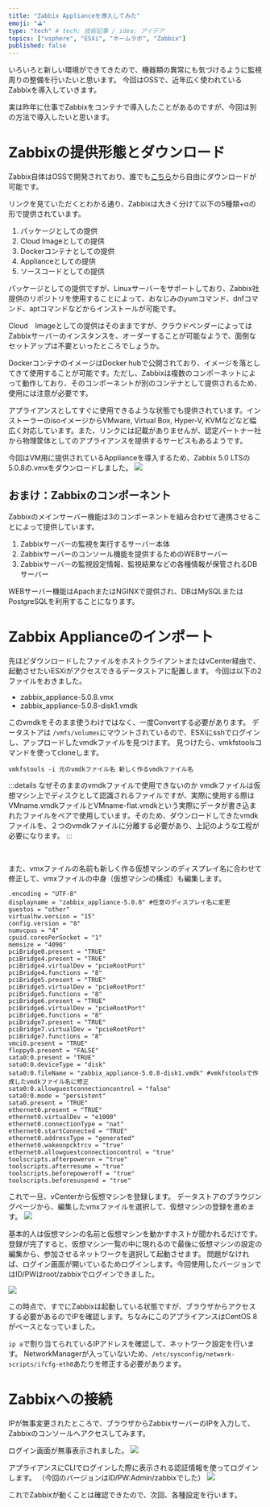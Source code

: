 ```yaml
---
title: "Zabbix Applianceを導入してみた"
emoji: "⛳"
type: "tech" # tech: 技術記事 / idea: アイデア
topics: ["vsphere", "ESXi", "ホームラボ", "Zabbix"]
published: false
---
```


いろいろと新しい環境ができてきたので、機器類の異常にも気づけるように監視周りの整備を行いたいと思います。
今回はOSSで、近年広く使われているZabbixを導入していきます。

実は昨年に仕事でZabbixをコンテナで導入したことがあるのですが、今回は別の方法で導入したいと思います。

# Zabbixの提供形態とダウンロード
Zabbix自体はOSSで開発されており、誰でも[こちら](https://www.zabbix.com/jp/download)から自由にダウンロードが可能です。

リンクを見ていただくとわかる通り、Zabbixは大きく分けて以下の5種類+αの形で提供されています。

1. パッケージとしての提供
2. Cloud Imageとしての提供
3. Dockerコンテナとしての提供
4. Applianceとしての提供
5. ソースコードとしての提供

パッケージとしての提供ですが、Linuxサーバーをサポートしており、Zabbix社提供のリポジトリを使用することによって、おなじみのyumコマンド、dnfコマンド、aptコマンドなどからインストールが可能です。

Cloud　Imageとしての提供はそのままですが、クラウドベンダーによってはZabbixサーバーのインスタンスを、オーダーすることが可能なようで、面倒なセットアップは不要といったところでしょうか。

DockerコンテナのイメージはDocker hubで公開されており、イメージを落としてきて使用することが可能です。ただし、Zabbixは複数のコンポーネットによって動作しており、そのコンポーネントが別のコンテナとして提供されるため、使用には注意が必要です。

アプライアンスとしてすぐに使用できるような状態でも提供されています。インストーラーのisoイメージからVMware, Virtual Box, Hyper-V, KVMなどなど幅広く対応しています。また、リンクには記載がありませんが、認定パートナー社から物理筐体としてのアプライアンスを提供するサービスもあるようです。

今回はVM用に提供されているApplianceを導入するため、Zabbix 5.0 LTSの 5.0.8の.vmxをダウンロードしました。
![](https://storage.googleapis.com/zenn-user-upload/jye80kcluze8hvamuf5d1azhrb5h)

## おまけ：Zabbixのコンポーネント
Zabbixのメインサーバー機能は3のコンポーネントを組み合わせて連携させることによって提供しています。

1. Zabbixサーバーの監視を実行するサーバー本体
2. Zabbixサーバーのコンソール機能を提供するためのWEBサーバー
3. Zabbixサーバーの監視設定情報、監視結果などの各種情報が保管されるDBサーバー

WEBサーバー機能はApachまたはNGINXで提供され、DBはMySQLまたはPostgreSQLを利用することになります。


# Zabbix Applianceのインポート

先ほどダウンロードしたファイルをホストクライアントまたはvCenter経由で、起動させたいESXiがアクセスできるデータストアに配置します。
今回は以下の2ファイルをおきました。
- zabbix_appliance-5.0.8.vmx
- zabbix_appliance-5.0.8-disk1.vmdk

このvmdkをそのまま使うわけではなく、一度Convertする必要があります。
データストアは `/vmfs/volumes`にマウントされているので、ESXiにsshでログインし、アップロードしたvmdkファイルを見つけます。
見つけたら、vmkfstoolsコマンドを使ってcloneします。
```SHELL
vmkfstools -i 元のvmdkファイル名 新しく作るvmdkファイル名
```

:::details なぜそのままのvmdkファイルで使用できないのか
vmdkファイルは仮想マシン上でディスクとして認識されるファイルですが、実際に使用する際はVMname.vmdkファイルとVMname-flat.vmdkという実際にデータが書き込まれたファイルをペアで使用しています。そのため、ダウンロードしてきたvmdkファイルを、２つのvmdkファイルに分離する必要があり、上記のような工程が必要になります。
:::

<br>

また、vmxファイルの名前も新しく作る仮想マシンのディスプレイ名に合わせて修正して、vmxファイルの中身（仮想マシンの構成）も編集します。

```bash:zabbix_appliance-5.0.8.vmx
.encoding = "UTF-8"
displayname = "zabbix_appliance-5.0.8" #任意のディスプレイ名に変更
guestos = "other"
virtualhw.version = "15"
config.version = "8"
numvcpus = "4"
cpuid.coresPerSocket = "1"
memsize = "4096"
pciBridge0.present = "TRUE"
pciBridge4.present = "TRUE"
pciBridge4.virtualDev = "pcieRootPort"
pciBridge4.functions = "8"
pciBridge5.present = "TRUE"
pciBridge5.virtualDev = "pcieRootPort"
pciBridge5.functions = "8"
pciBridge6.present = "TRUE"
pciBridge6.virtualDev = "pcieRootPort"
pciBridge6.functions = "8"
pciBridge7.present = "TRUE"
pciBridge7.virtualDev = "pcieRootPort"
pciBridge7.functions = "8"
vmci0.present = "TRUE"
floppy0.present = "FALSE"
sata0:0.present = "TRUE"
sata0:0.deviceType = "disk"
sata0:0.fileName = "zabbix_appliance-5.0.8-disk1.vmdk" #vmkfstoolsで作成したvmdkファイル名に修正
sata0:0.allowguestconnectioncontrol = "false"
sata0:0.mode = "persistent"
sata0.present = "TRUE"
ethernet0.present = "TRUE"
ethernet0.virtualDev = "e1000"
ethernet0.connectionType = "nat"
ethernet0.startConnected = "TRUE"
ethernet0.addressType = "generated"
ethernet0.wakeonpcktrcv = "true"
ethernet0.allowguestconnectioncontrol = "true"
toolscripts.afterpoweron = "true"
toolscripts.afterresume = "true"
toolscripts.beforepoweroff = "true"
toolscripts.beforesuspend = "true"
```

これで一旦、vCenterから仮想マシンを登録します。
データストアのブラウジングページから、編集したvmxファイルを選択して、仮想マシンの登録を進めます。
![](https://storage.googleapis.com/zenn-user-upload/k8i64v21i50kf9qf51jz9riqi9n1)

基本的人は仮想マシンの名前と仮想マシンを動かすホストが聞かれるだけです。
登録が完了すると、仮想マシン一覧の中に現れるので最後に仮想マシンの設定の編集から、参加させるネットワークを選択して起動させます。
問題がなければ、ログイン画面が開いているためログインします。今回使用したバージョンではID/PWはroot/zabbixでログインできました。

![](https://storage.googleapis.com/zenn-user-upload/wov54tm698emjqzwl8zf2yscp4xk)

この時点で、すでにZabbixは起動している状態ですが、ブラウザからアクセスする必要があるのでIPを確認します。ちなみにこのアプライアンスはCentOS 8がベースとなっていました。

`ip a`で割り当てられているIPアドレスを確認して、ネットワーク設定を行います。
NetworkManagerが入っていないため、`/etc/sysconfig/network-scripts/ifcfg-eth0`あたりを修正する必要があります。


# Zabbixへの接続

IPが無事変更されたところで、ブラウザからZabbixサーバーのIPを入力して、Zabbixのコンソールへアクセスしてみます。

ログイン画面が無事表示されました。
![](https://storage.googleapis.com/zenn-user-upload/uoy5f0zenkq0387zz6g0ng6erxz5)

アプライアンスにCLIでログインした際に表示される認証情報を使ってログインします。
（今回のバージョンはID/PW:Admin/zabbixでした）
![](https://storage.googleapis.com/zenn-user-upload/iqnnlfjcguiqr6qarursmnlaq5kj)


これでZabbixが動くことは確認できたので、次回、各種設定を行います。
